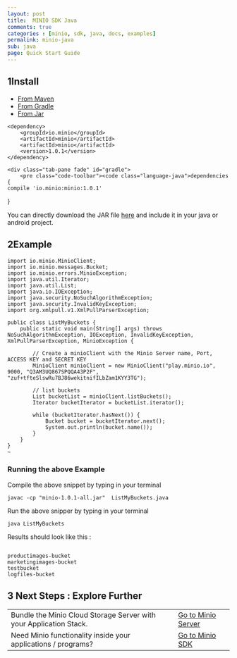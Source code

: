 ```yaml
---
layout: post
title:  MINIO SDK Java
comments: true
categories : [minio, sdk, java, docs, examples]
permalink: minio-java
sub: java 
page: Quick Start Guide
---
```

 
## <span>1</span>Install

<ul class="d-tabs list-unstyled list-inline">
    <li class="active"><a href="#maven" data-toggle="tab">From Maven</a></li>
    <li><a href="#gradle" data-toggle="tab">From Gradle</a></li>
    <li><a href="#jar" data-toggle="tab">From Jar</a></li>
</ul>

<div class="tab-content">
    <div class="tab-pane active fade in" id="maven">
        <pre class="code-toolbar"><code class="language-java">&lt;dependency&gt;
    &lt;groupId&gt;io.minio&lt;/groupId&gt;
    &lt;artifactId&gt;minio&lt;/artifactId&gt;
    &lt;artifactId&gt;minio&lt;/artifactId&gt;
    &lt;version&gt;1.0.1&lt;/version&gt;
&lt;/dependency&gt;</code></pre>
    </div>
    
    <div class="tab-pane fade" id="gradle">
        <pre class="code-toolbar"><code class="language-java">dependencies {
    compile 'io.minio:minio:1.0.1'
}</code></pre>
    </div>
    <div class="tab-pane fade" id="jar">
        You can directly download the JAR file <a href="http://repo1.maven.org/maven2/io/minio/minio/1.0.1/">here</a> and include it in your java or android project.	 
    </div>
</div>
 
						 
## <span>2</span>Example

<pre class="code-toolbar m-b-10"><code class="language-java">import io.minio.MinioClient;
import io.minio.messages.Bucket;
import io.minio.errors.MinioException;
import java.util.Iterator;
import java.util.List;
import java.io.IOException;
import java.security.NoSuchAlgorithmException;
import java.security.InvalidKeyException;
import org.xmlpull.v1.XmlPullParserException;

public class ListMyBuckets {
    public static void main(String[] args) throws NoSuchAlgorithmException, IOException, InvalidKeyException,  XmlPullParserException, MinioException {

        // Create a minioClient with the Minio Server name, Port, ACCESS KEY and SECRET KEY
        MinioClient minioClient = new MinioClient("play.minio.io", 9000, "Q3AM3UQ867SPQQA43P2F", "zuf+tfteSlswRu7BJ86wekitnifILbZam1KYY3TG");

        // list buckets
        List<Bucket> bucketList = minioClient.listBuckets();
        Iterator<Bucket> bucketIterator = bucketList.iterator();

        while (bucketIterator.hasNext()) {
            Bucket bucket = bucketIterator.next();
            System.out.println(bucket.name());
        }
    }
}
~</code></pre>


### Running the above Example
	  
Compile the above snippet by typing in your terminal 
	  
<pre class="code-toolbar m-b-10"><code class="language-java">javac -cp "minio-1.0.1-all.jar"  ListMyBuckets.java</code></pre>

Run the above snipper by typing in your terminal 

<pre class="code-toolbar m-b-10"><code class="language-java">java ListMyBuckets</code></pre>
	 
Results should look like this :			
<pre class="code-toolbar m-b-10"><code class="language-java">
productimages-bucket
marketingimages-bucket
testbucket
logfiles-bucket</code></pre>
				 
		 
## <span>3</span> Next Steps : Explore Further

<table class="table table-bordered">
<tbody>
	<tr>
	 <td>Bundle the Minio Cloud Storage Server with your Application Stack. </td>
	 <td><a href="minio-server.html"> Go to Minio Server</a></td>
	</tr>
	<tr>
	 <td>Need Minio functionality inside your applications / programs? </td>
	 <td><a href="minio-sdk.html">Go to Minio SDK</a></td>
	</tr> 
</tbody>
</table>
